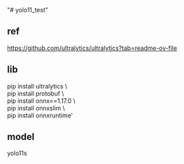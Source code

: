 "# yolo11_test" 
## ref
https://github.com/ultralytics/ultralytics?tab=readme-ov-file

## lib
pip install ultralytics  \\\
pip install protobuf \\\
pip install onnx==1.17.0 \\\
pip install onnxslim \\\
pip install onnxruntime'

## model
yolo11s